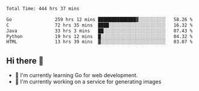 <!--START_SECTION:waka-->

```txt
Total Time: 444 hrs 37 mins

Go                259 hrs 12 mins ██████████████▓░░░░░░░░░░   58.26 %
C                 72 hrs 35 mins  ████░░░░░░░░░░░░░░░░░░░░░   16.32 %
Java              33 hrs 3 mins   ██░░░░░░░░░░░░░░░░░░░░░░░   07.43 %
Python            19 hrs 12 mins  █░░░░░░░░░░░░░░░░░░░░░░░░   04.32 %
HTML              13 hrs 39 mins  ▓░░░░░░░░░░░░░░░░░░░░░░░░   03.07 %
```

<!--END_SECTION:waka-->

## Hi there 👋
- 🌱 I'm currently learning Go for web development.
- 🔭 I'm currently working on a service for generating images 

<!--
**prorok210/prorok210** is a ✨ _special_ ✨ repository because its `README.md` (this file) appears on your GitHub profile.

Here are some ideas to get you started:

- 🔭 I’m currently working on ...
- 🌱 I’m currently learning ...
- 👯 I’m looking to collaborate on ...
- 🤔 I’m looking for help with ...
- 💬 Ask me about ...
- 📫 How to reach me: ...
- 😄 Pronouns: ...
- ⚡ Fun fact: ...
-->
